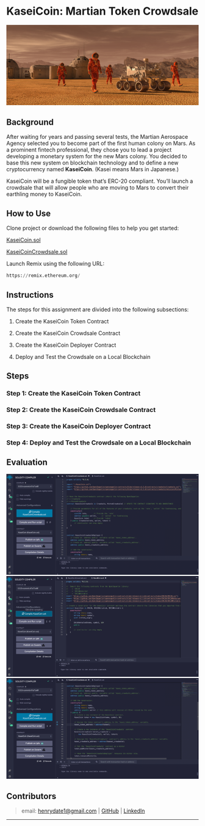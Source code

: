 # KaseiCoin: Martian Token Crowdsale

![alt=""](Images/application-image.png)

## Background

After waiting for years and passing several tests, the Martian Aerospace Agency selected you to become part of the first human colony on Mars. As a prominent fintech professional, they chose you to lead a project developing a monetary system for the new Mars colony. You decided to base this new system on blockchain technology and to define a new cryptocurrency named **KaseiCoin**. (Kasei means Mars in Japanese.)

KaseiCoin will be a fungible token that’s ERC-20 compliant. You’ll launch a crowdsale that will allow people who are moving to Mars to convert their earthling money to KaseiCoin.


## How to Use

Clone project or download the following files to help you get started:

[KaseiCoin.sol](KaseiCoin.sol)

[KaseiCoinCrowdsale.sol](KaseiCoinCrowdsale.sol)

Launch Remix using the following URL:

```python
https://remix.ethereum.org/
```


## Instructions

The steps for this assignment are divided into the following subsections:

1. Create the KaseiCoin Token Contract

2. Create the KaseiCoin Crowdsale Contract

3. Create the KaseiCoin Deployer Contract

4. Deploy and Test the Crowdsale on a Local Blockchain


## Steps 

### Step 1: Create the KaseiCoin Token Contract


### Step 2: Create the KaseiCoin Crowdsale Contract


### Step 3: Create the KaseiCoin Deployer Contract


### Step 4: Deploy and Test the Crowdsale on a Local Blockchain


## Evaluation

![KASEI](Images/ksi.png)
![CROWDSALE](Images/compile_KSI.png)
![DEPLOYER](Images/deployer.png)


## Contributors
> email: henrydate1@gmail.com |
> [GitHub](https://github.com/henrydate) |
> [LinkedIn](https://www.linkedin.com/in/henry-date-9356351a4/)

---

